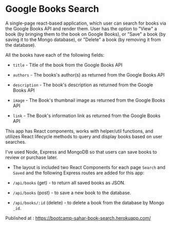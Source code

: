# Google Books Search

A single-page react-based application, which user can search for books via the Google Books API and render them. User has the option to "View" a book (by bringing them to the book on Google Books), or "Save" a book (by saving it to the Mongo database), or "Delete" a book  (by removing it from the database).

All the books have each of the following fields:

* `title` - Title of the book from the Google Books API

* `authors` - The books's author(s) as returned from the Google Books API

* `description` - The book's description as returned from the Google Books API

* `image` - The Book's thumbnail image as returned from the Google Books API

* `link` - The Book's information link as returned from the Google Books API


This app has React components, works with helper/util functions, and utilizes React lifecycle methods to query and display books based on user searches. 

I've used Node, Express and MongoDB so that users can save books to review or purchase later.

* The layout is included two React Components for each page `Search` and `Saved` and the following Express routes are added for this app:

* `/api/books` (get) - to return all saved books as JSON.

* `/api/books` (post) - to save a new book to the database.

* `/api/books/:id` (delete) - to delete a book from the database by Mongo `_id`.

Published at : https://bootcamp-sahar-book-search.herokuapp.com/




